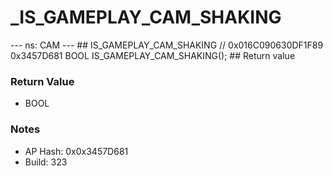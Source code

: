 # _IS_GAMEPLAY_CAM_SHAKING

--- ns: CAM --- ## IS_GAMEPLAY_CAM_SHAKING  // 0x016C090630DF1F89 0x3457D681 BOOL IS_GAMEPLAY_CAM_SHAKING();   ## Return value

### Return Value
* BOOL

### Notes
* AP Hash: 0x0x3457D681
* Build: 323

